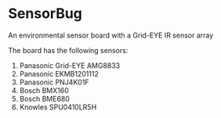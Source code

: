 # SensorBug

An environmental sensor board with a Grid-EYE IR sensor array

The board has the following sensors:

1. Panasonic Grid-EYE AMG8833
2. Panasonic EKMB1201112
3. Panasonic PNJ4K01F
4. Bosch BMX160
5. Bosch BME680
6. Knowles SPU0410LR5H
